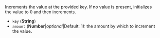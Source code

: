 Increments the value at the provided key. If no value is present, initializes the value to 0 and then increments.

* `key` (**String**)
* `amount` (**Number**|_optional_|Default: 1): the amount by which to increment the value.
